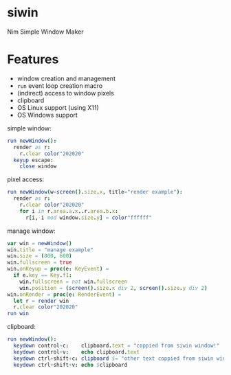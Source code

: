 # siwin
Nim Simple Window Maker

# Features
* window creation and management
* `run` event loop creation macro
* (indirect) access to window pixels
* clipboard
* OS Linux support (using X11)
* OS Windows support

simple window:
```nim
run newWindow():
  render as r:
    r.clear color"202020"
  keyup escape:
    close window
```

pixel access:
```nim
run newWindow(w=screen().size.x, title="render example"):
  render as r:
    r.clear color"202020"
    for i in r.area.a.x..r.area.b.x:
      r[i, i mod window.size.y] = color"ffffff"
```

manage window:
```nim
var win = newWindow()
win.title = "manage example"
win.size = (800, 600)
win.fullscreen = true
win.onKeyup = proc(e: KeyEvent) =
  if e.key == Key.f1:
    win.fullscreen = not win.fullscreen
    win.position = (screen().size.x div 2, screen().size.y div 2)
win.onRender = proc(e: RenderEvent) =
  let r = render win
  r.clear color"202020"
run win  
```

clipboard:
```nim
run newWindow():
  keydown control+c:    clipboard.text = "coppied from siwin window!"
  keydown control+v:    echo clipboard.text
  keydown ctrl+shift+c: clipboard $= "other text coppied from siwin window!"
  keydown ctrl+shift+v: echo $clipboard
```
